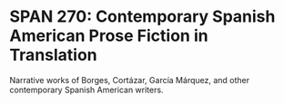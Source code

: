 # SPAN 270: Contemporary Spanish American Prose Fiction in Translation

Narrative works of Borges, Cortázar, García Márquez, and other contemporary Spanish American writers.